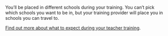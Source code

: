You’ll be placed in different schools during your training. You can’t pick which schools you want to be in, but your training provider will place you in schools you can travel to.

[Find out more about what to expect during your teacher training](https://getintoteaching.education.gov.uk/train-to-be-a-teacher/initial-teacher-training).
